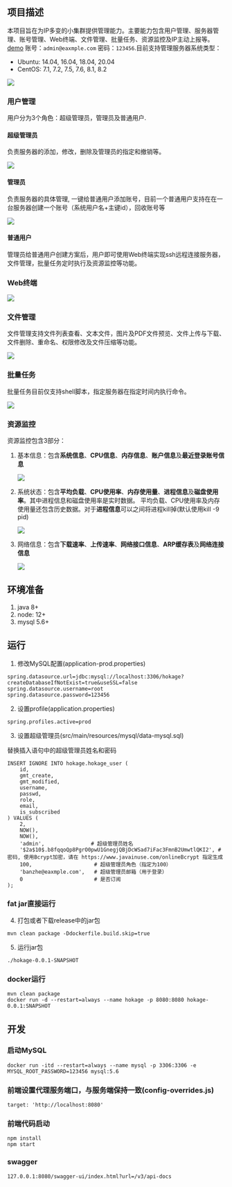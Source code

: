 ## 项目描述

本项目旨在为IP多变的小集群提供管理能力。主要能力包含用户管理、服务器管理、账号管理、Web终端、文件管理、批量任务、资源监控及IP主动上报等。<a href="http://1.116.106.76:8080/" target="_blank">demo</a> 账号：`admin@eaxmple.com` 密码：`123456`.目前支持管理服务器系统类型：

- Ubuntu: 14.04, 16.04, 18.04, 20.04
- CentOS: 7.1, 7.2, 7.5, 7.6, 8.1, 8.2

![](hokage-doc/images/home.png)

### 用户管理 
  
用户分为3个角色：超级管理员，管理员及普通用户.
 
#### 超级管理员 
负责服务器的添加，修改，删除及管理员的指定和撤销等。

![](hokage-doc/images/super-operator.png)

#### 管理员

负责服务器的具体管理, 一键给普通用户添加账号，目前一个普通用户支持在在一台服务器创建一个账号（系统用户名+主键id），回收账号等

![](hokage-doc/images/supervisor.png)

#### 普通用户

管理员给普通用户创建方案后，用户即可使用Web终端实现ssh远程连接服务器，文件管理，批量任务定时执行及资源监控等功能。

### Web终端

![](hokage-doc/images/web-terminal.gif)


### 文件管理

文件管理支持文件列表查看、文本文件，图片及PDF文件预览、文件上传与下载、文件删除、重命名、权限修改及文件压缩等功能。

![](hokage-doc/images/file-management.gif)


### 批量任务

批量任务目前仅支持shell脚本，指定服务器在指定时间内执行命令。

![](hokage-doc/images/bat-command.gif)

### 资源监控

资源监控包含3部分：

1. 基本信息：包含**系统信息**、**CPU信息**、**内存信息**、**账户信息**及**最近登录账号信息**
   
   ![](hokage-doc/images/basic-info.png)
   
2. 系统状态：包含**平均负载**、**CPU使用率**、**内存使用量**、**进程信息**及**磁盘使用率**。其中进程信息和磁盘使用率是实时数据。
   平均负载、CPU使用率及内存使用量还包含历史数据。对于**进程信息**可以之间将进程kill掉(默认使用kill -9 pid)
   
   ![](hokage-doc/images/system-status.png)
   
3. 网络信息：包含**下载速率**、**上传速率**、**网络接口信息**、**ARP缓存表**及**网络连接信息**
   
   ![](hokage-doc/images/network-info.png)

## 环境准备

1. java 8+
2. node: 12+
3. mysql 5.6+


## 运行

1. 修改MySQL配置(application-prod.properties)

```
spring.datasource.url=jdbc:mysql://localhost:3306/hokage?createDatabaseIfNotExist=true&useSSL=false
spring.datasource.username=root
spring.datasource.password=123456
```

2. 设置profile(application.properties)

```text
spring.profiles.active=prod
```

3. 设置超级管理员(src/main/resources/mysql/data-mysql.sql)

替换插入语句中的超级管理员姓名和密码

```mysql
INSERT IGNORE INTO hokage.hokage_user (
    id,
    gmt_create,
    gmt_modified,
    username,
    passwd,
    role,
    email,
    is_subscribed
) VALUES (
    2,
    NOW(),
    NOW(),
    'admin',               # 超级管理员姓名
    '$2a$10$.b8fqqoQp8PgrO0pwU1GnegjQBjDcWSad7iFac3FmnB2UmwtlQKI2', # 密码, 使用Bcrypt加密，请在 https://www.javainuse.com/onlineBcrypt 指定生成
    100,                    # 超级管理员角色（指定为100）
    'banzhe@eaxmple.com',   # 超级管理员邮箱（用于登录）
    0                       # 是否订阅
);
```

### fat jar直接运行

4. 打包或者下载release中的jar包

```shell
mvn clean package -Ddockerfile.build.skip=true
```

5. 运行jar包

```shell
./hokage-0.0.1-SNAPSHOT
```

### docker运行

```shell
mvn clean package
docker run -d --restart=always --name hokage -p 8080:8080 hokage-0.0.1:SNAPSHOT
```


## 开发

### 启动MySQL

```shell script
docker run -itd --restart=always --name mysql -p 3306:3306 -e MYSQL_ROOT_PASSWORD=123456 mysql:5.6
```

### 前端设置代理服务端口，与服务端保持一致(config-overrides.js)

```
target: 'http://localhost:8080'
```


### 前端代码启动

```shell script
npm install
npm start
```

### swagger

```
127.0.0.1:8080/swagger-ui/index.html?url=/v3/api-docs
```


